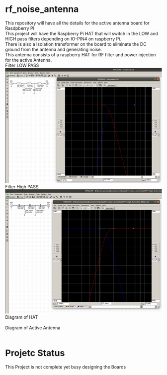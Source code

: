 # rf_noise_antenna
This repository will have all the details for the active antenna board for Rasdpberry PI<br>
This project will have the Raspberry Pi HAT that will switch in the LOW and HIGH pass filters depending on IO-PIN4 on raspberry Pi.<br>
There is also a Isolation transformer on the board to eliminate the DC ground from the antenna and generating noise.<br>
This antenna consists of a raspberry HAT for RF filter and power injection for the active Antenna.<br>
Filter LOW PASS<br>
![Filter 1](doc/rf_noise_antenna_filter_1.png?raw=true "Filter 1")<br>
Filter High PASS<br>
![Filter 2](doc/rf_noise_antenna_filter_2.png?raw=true "Filter 2")<br>
Diagram of HAT<br>
<br>
Diagram of Active Antenna<br>
<br>
# Projetc Status
This Project is not complete yet busy designing the Boards

